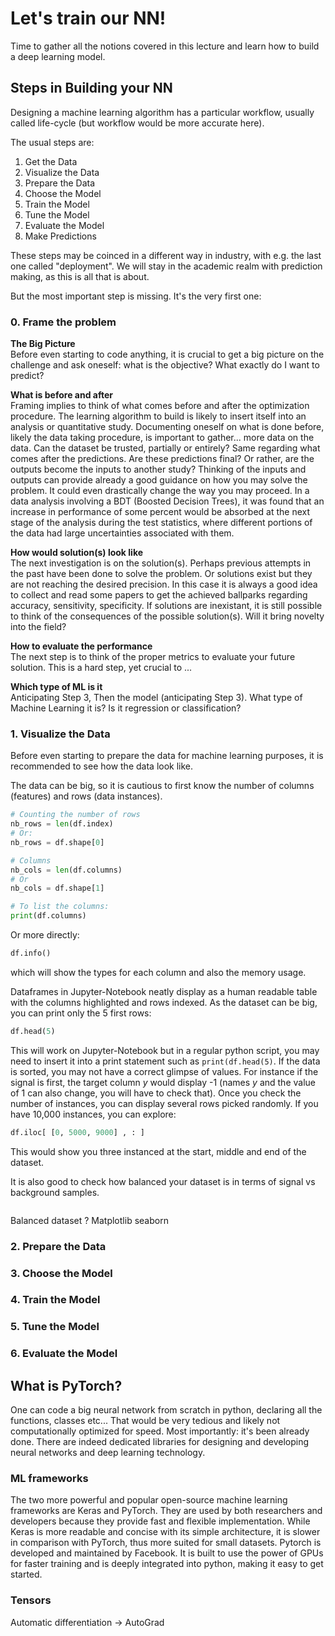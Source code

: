 # Let's train our NN!

Time to gather all the notions covered in this lecture and learn how to build a deep learning model.

## Steps in Building your NN
Designing a machine learning algorithm has a particular workflow, usually called life-cycle (but workflow would be more accurate here). 

The usual steps are:

1. Get the Data
1. Visualize the Data
1. Prepare the Data
1. Choose the Model
1. Train the Model
1. Tune the Model
1. Evaluate the Model
1. Make Predictions

These steps may be coinced in a different way in industry, with e.g. the last one called "deployment". We will stay in the academic realm with prediction making, as this is all that is about.

But the most important step is missing. It's the very first one:

### 0. Frame the problem

__The Big Picture__  
Before even starting to code anything, it is crucial to get a big picture on the challenge and ask oneself: what is the objective? What exactly do I want to predict?  

__What is before and after__  
Framing implies to think of what comes before and after the optimization procedure. The learning algorithm to build is likely to insert itself into an analysis or quantitative study. Documenting oneself on what is done before, likely the data taking procedure, is important to gather... more data on the data. Can the dataset be trusted, partially or entirely? Same regarding what comes after the predictions. Are these predictions final? Or rather, are the outputs become the inputs to another study? Thinking of the inputs and outputs can provide already a good guidance on how you may solve the problem. It could even drastically change the way you may proceed. In a data analysis involving a BDT (Boosted Decision Trees), it was found that an increase in performance of some percent would be absorbed at the next stage of the analysis during the test statistics, where different portions of the data had large uncertainties associated with them.  

__How would solution(s) look like__  
The next investigation is on the solution(s). Perhaps previous attempts in the past have been done to solve the problem. Or solutions exist but they are not reaching the desired precision. In this case it is always a good idea to collect and read some papers to get the achieved ballparks regarding accuracy, sensitivity, specificity. If solutions are inexistant, it is still possible to think of the consequences of the possible solution(s). Will it bring novelty into the field?

__How to evaluate the performance__  
The next step is to think of the proper metrics to evaluate your future solution. This is a hard step, yet crucial to ... 

__Which type of ML is it__  
Anticipating Step 3, 
Then the model (anticipating Step 3). What type of Machine Learning it is? Is it regression or classification? 

### 1. Visualize the Data
Before even starting to prepare the data for machine learning purposes, it is recommended to see how the data look like.  

The data can be big, so it is cautious to first know the number of columns (features) and rows (data instances). 

```python
# Counting the number of rows
nb_rows = len(df.index)
# Or:
nb_rows = df.shape[0]

# Columns
nb_cols = len(df.columns)
# Or
nb_cols = df.shape[1]

# To list the columns:
print(df.columns)

```

Or more directly:
```python
df.info()
```
which will show the types for each column and also the memory usage.

Dataframes in Jupyter-Notebook neatly display as a human readable table with the columns highlighted and rows indexed. As the dataset can be big, you can print only the 5 first rows:
```python
df.head(5)
```
This will work on Jupyter-Notebook but in a regular python script, you may need to insert it into a print statement such as `print(df.head(5)`. If the data is sorted, you may not have a correct glimpse of values. For instance if the signal is first, the target column $y$ would display -1 (names $y$ and the value of 1 can also change, you will have to check that). Once you check the number of instances, you can display several rows picked randomly. If you have 10,000 instances, you can explore:
```python
df.iloc[ [0, 5000, 9000] , : ]
```
This would show you three instanced at the start, middle and end of the dataset.

It is also good to check how balanced your dataset is in terms of signal vs background samples. 
```

```

Balanced dataset ? 
Matplotlib
seaborn 


### 2. Prepare the Data

### 3. Choose the Model

### 4. Train the Model

### 5. Tune the Model

### 6. Evaluate the Model






## What is PyTorch?
One can code a big neural network from scratch in python, declaring all the functions, classes etc... That would be very tedious and likely not computationally optimized for speed. Most importantly: it's been already done. There are indeed dedicated libraries for designing and developing neural networks and deep learning technology. 

### ML frameworks
The two more powerful and popular open-source machine learning frameworks are Keras and PyTorch. They are used by both researchers and developers because they provide fast and flexible implementation. While Keras is more readable and concise with its simple architecture, it is slower in comparison with PyTorch, thus more suited for small datasets. Pytorch is developed and maintained by Facebook. It is built to use the power of GPUs for faster training and is deeply integrated into python, making it easy to get started.

### Tensors




Automatic differentiation -> AutoGrad
